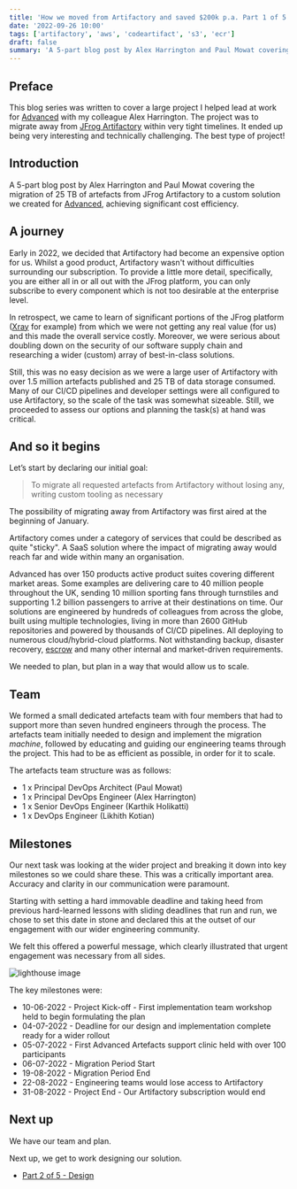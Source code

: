 ```yaml
---
title: 'How we moved from Artifactory and saved $200k p.a. Part 1 of 5 - Planning'
date: '2022-09-26 10:00'
tags: ['artifactory', 'aws', 'codeartifact', 's3', 'ecr']
draft: false
summary: 'A 5-part blog post by Alex Harrington and Paul Mowat covering the migration of 25 TB of artefacts from JFrog Artifactory to a custom solution we created for Advanced, achieving significant cost efficiency. This part covers our approach to planning.'
---
```


## Preface

This blog series was written to cover a large project I helped lead at work for [Advanced](https://www.oneadvanced.com) with my colleague Alex Harrington. The project was to migrate away from [JFrog Artifactory](https://jfrog.com/artifactory/) within very tight timelines. It ended up being very interesting and technically challenging. The best type of project!

## Introduction

A 5-part blog post by Alex Harrington and Paul Mowat covering the migration of 25 TB of artefacts from JFrog Artifactory to a custom solution we created for [Advanced](https://www.oneadvanced.com), achieving significant cost efficiency.

## A journey

Early in 2022, we decided that Artifactory had become an expensive option for us. Whilst a good product, Artifactory wasn't without difficulties surrounding our subscription. To provide a little more detail, specifically, you are either all in or all out with the JFrog platform, you can only subscribe to every component which is not too desirable at the enterprise level.

In retrospect, we came to learn of significant portions of the JFrog platform ([Xray](https://jfrog.com/xray/) for example) from which we were not getting any real value (for us) and this made the overall service costly. Moreover, we were serious about doubling down on the security of our software supply chain and researching a wider (custom) array of best-in-class solutions.

Still, this was no easy decision as we were a large user of Artifactory with over 1.5 million artefacts published and 25 TB of data storage consumed. Many of our CI/CD pipelines and developer settings were all configured to use Artifactory, so the scale of the task was somewhat sizeable. Still, we proceeded to assess our options and planning the task(s) at hand was critical.

## And so it begins

Let’s start by declaring our initial goal:

> To migrate all requested artefacts from Artifactory without losing any, writing custom tooling as necessary

The possibility of migrating away from Artifactory was first aired at the beginning of January.

Artifactory comes under a category of services that could be described as quite "sticky". A SaaS solution where the impact of migrating away would reach far and wide within many an organisation.

Advanced has over 150 products active product suites covering different market areas. Some examples are delivering care to 40 million people throughout the UK, sending 10 million sporting fans through turnstiles and supporting 1.2 billion passengers to arrive at their destinations on time. Our solutions are engineered by hundreds of colleagues from across the globe, built using multiple technologies, living in more than 2600 GitHub repositories and powered by thousands of CI/CD pipelines. All deploying to numerous cloud/hybrid-cloud platforms. Not withstanding backup, disaster recovery, [escrow](https://www.ses-escrow.co.uk/case-studies/nhs-case-study) and many other internal and market-driven requirements.

We needed to plan, but plan in a way that would allow us to scale.

## Team

We formed a small dedicated artefacts team with four members that had to support more than seven hundred engineers through the process. The artefacts team initially needed to design and implement the migration *machine*, followed by educating and guiding our engineering teams through the project. This had to be as efficient as possible, in order for it to scale.

The artefacts team structure was as follows:

- 1 x Principal DevOps Architect (Paul Mowat)
- 1 x Principal DevOps Engineer (Alex Harrington)
- 1 x Senior DevOps Engineer (Karthik Holikatti)
- 1 x DevOps Engineer (Likhith Kotian)

## Milestones

Our next task was looking at the wider project and breaking it down into key milestones so we could share these. This was a critically important area. Accuracy and clarity in our communication were paramount.

Starting with setting a hard immovable deadline and taking heed from previous hard-learned lessons with sliding deadlines that run and run, we chose to set this date in stone and declared this at the outset of our engagement with our wider engineering community.

We felt this offered a powerful message, which clearly illustrated that urgent engagement was necessary from all sides.

![lighthouse image](/static/images/how-we-moved-from-artifactory-and-saved-200k/part-1/luuk-wouters-F_zec7P_OwA-unsplash.jpg)

The key milestones were:

- 10-06-2022 - Project Kick-off - First implementation team workshop held to begin formulating the plan
- 04-07-2022 - Deadline for our design and implementation complete ready for a wider rollout
- 05-07-2022 - First Advanced Artefacts support clinic held with over 100 participants
- 06-07-2022 - Migration Period Start
- 19-08-2022 - Migration Period End
- 22-08-2022 - Engineering teams would lose access to Artifactory
- 31-08-2022 - Project End - Our Artifactory subscription would end

## Next up

We have our team and plan.

Next up, we get to work designing our solution.

- [Part 2 of 5 - Design](/blog/how-we-moved-from-artifactory-and-saved-200k/part-2-design)
